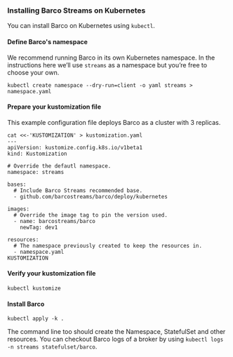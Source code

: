 ### Installing Barco Streams on Kubernetes

You can install Barco on Kubernetes using `kubectl`.

#### Define Barco's namespace

We recommend running Barco in its own Kubernetes namespace. In the instructions here we’ll use `streams` as a namespace
but you’re free to choose your own.

```shell
kubectl create namespace --dry-run=client -o yaml streams > namespace.yaml
```

#### Prepare your kustomization file

This example configuration file deploys Barco as a cluster with 3 replicas.

```shell
cat <<-'KUSTOMIZATION' > kustomization.yaml
---
apiVersion: kustomize.config.k8s.io/v1beta1
kind: Kustomization

# Override the defautl namespace.
namespace: streams

bases:
  # Include Barco Streams recommended base.
  - github.com/barcostreams/barco/deploy/kubernetes

images:
  # Override the image tag to pin the version used.
  - name: barcostreams/barco
    newTag: dev1

resources:
  # The namespace previously created to keep the resources in.
  - namespace.yaml
KUSTOMIZATION
```

#### Verify your kustomization file

```shell
kubectl kustomize
```

#### Install Barco

```shell
kubectl apply -k .
```

The command line too should create the Namespace, StatefulSet and other resources. You can checkout Barco logs of a
broker by using `kubectl logs -n streams statefulset/barco`.
